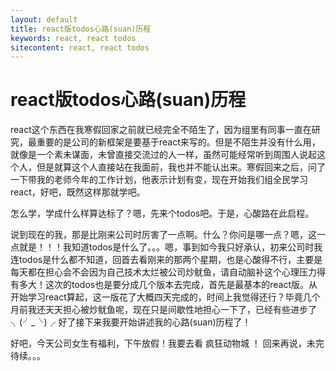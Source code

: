 ```yaml
---
layout: default
title: react版todos心路(suan)历程
keywords: react, react todos
sitecontent: react, react todos
---
```



react版todos心路(suan)历程
===================

react这个东西在我寒假回家之前就已经完全不陌生了，因为组里有同事一直在研究，最重要的是公司的新框架是要基于react来写的。但是不陌生并没有什么用，就像是一个素未谋面，未曾直接交流过的人一样，虽然可能经常听到周围人说起这个人，但是就算这个人直接站在我面前，我也并不能认出来。寒假回来之后，问了一下带我的老师今年的工作计划，他表示计划有变，现在开始我们组全民学习react，好吧，既然这样那就学吧。

怎么学，学成什么样算达标了？嗯，先来个todos吧。于是，心酸路在此启程。

说到现在的我，那是比刚来公司时厉害了一点啊。什么？你问是哪一点？嗯，这一点就是！！！我知道todos是什么了。。。嗯，事到如今我只好承认，初来公司时我连todos是什么都不知道，回首去看刚来的那两个星期，也是心酸得不行，主要是每天都在担心会不会因为自己技术太烂被公司炒鱿鱼，请自动脑补这个心理压力得有多大！这次的todos也是要分成几个版本去完成，首先是最基本的react版。从开始学习react算起，这一版花了大概四天完成的，时间上我觉得还行？毕竟几个月前我还天天担心被炒鱿鱼呢，现在只是间歇性地担心一下了，已经有些进步了╮(╯_╰)╭ 好了接下来我要开始讲述我的心路(suan)历程了！



好吧，今天公司女生有福利，下午放假！我要去看 疯狂动物城 ！ 回来再说，未完待续。。。














